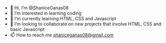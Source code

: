 - 👋 Hi, I’m @ShaniceGanas08
- 👀 I’m interested in learning coding
- 🌱 I’m currently learning HTML, CSS and Javascript
- 💞️ I’m looking to collaborate on new projects that involve HTML, CSS and basic Javascript
- 📫 How to reach me shaniceganas08@gmail.com

<!---
ShaniceGanas08/ShaniceGanas08 is a ✨ special ✨ repository because its `README.md` (this file) appears on your GitHub profile.
You can click the Preview link to take a look at your changes.
--->
